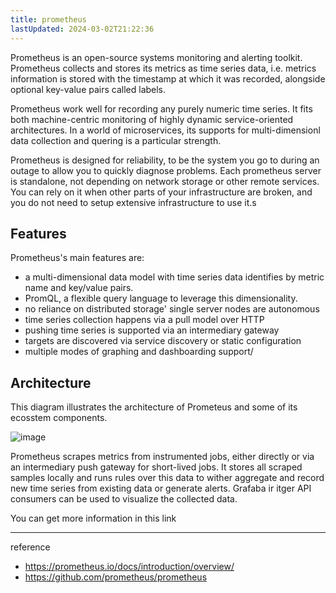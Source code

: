 ```yaml
---
title: prometheus
lastUpdated: 2024-03-02T21:22:36
---
```


Prometheus is an open-source systems monitoring and alerting toolkit. Prometheus collects and stores its metrics as time series data, i.e. metrics information is stored with the timestamp at which it was recorded, alongside optional key-value pairs called labels.

Prometheus work well for recording any purely numeric time series. It fits both machine-centric monitoring of highly dynamic service-oriented architectures. In a world of microservices, its supports for multi-dimensionl data collection and quering is a particular strength.

Prometheus is designed for reliability, to be the system you go to during an outage to allow you to quickly diagnose problems. Each prometheus server is standalone, not depending on network storage or other remote services. You can rely on it when other parts of your infrastructure are broken, and you do not need to setup extensive infrastructure to use it.s

## Features

Prometheus's main features are:

- a multi-dimensional data model with time series data identifies by metric name and key/value pairs.
- PromQL, a flexible query language to leverage this dimensionality.
- no reliance on distributed storage' single server nodes are autonomous
- time series collection happens via a pull model over HTTP
- pushing time series is supported via an intermediary gateway
- targets are discovered via service discovery or static configuration
- multiple modes of graphing and dashboarding support/

## Architecture

This diagram illustrates the architecture of Prometeus and some of its ecosstem components.

![image](https://github.com/rlaisqls/TIL/assets/81006587/42f0f8a0-f205-4814-b475-728dc28e1132)

Prometheus scrapes metrics from instrumented jobs, either directly or via an intermediary push gateway for short-lived jobs. It stores all scraped samples locally and runs rules over this data to wither aggregate and record new time series from existing data or generate alerts. Grafaba ir itger API consumers can be used to visualize the collected data.

You can get more information in this link

---
reference
- https://prometheus.io/docs/introduction/overview/
- https://github.com/prometheus/prometheus